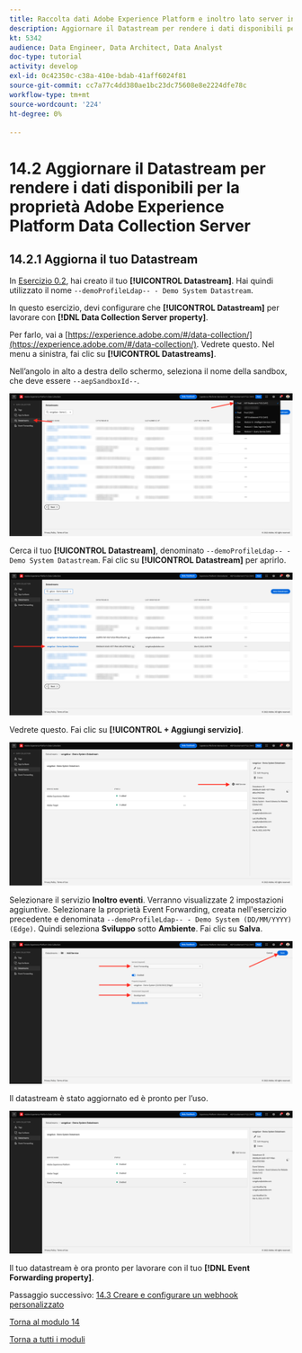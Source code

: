 ```yaml
---
title: Raccolta dati Adobe Experience Platform e inoltro lato server in tempo reale - Aggiorna il tuo Datastream per rendere i dati disponibili per la proprietà Adobe Experience Platform Data Collection Server
description: Aggiornare il Datastream per rendere i dati disponibili per la proprietà Adobe Experience Platform Data Collection Server
kt: 5342
audience: Data Engineer, Data Architect, Data Analyst
doc-type: tutorial
activity: develop
exl-id: 0c42350c-c38a-410e-bdab-41aff6024f81
source-git-commit: cc7a77c4dd380ae1bc23dc75608e8e2224dfe78c
workflow-type: tm+mt
source-wordcount: '224'
ht-degree: 0%

---
```


# 14.2 Aggiornare il Datastream per rendere i dati disponibili per la proprietà Adobe Experience Platform Data Collection Server

## 14.2.1 Aggiorna il tuo Datastream

In [Esercizio 0.2](./../../modules/module0/ex2.md), hai creato il tuo **[!UICONTROL Datastream]**. Hai quindi utilizzato il nome `--demoProfileLdap-- - Demo System Datastream`.

In questo esercizio, devi configurare che **[!UICONTROL Datastream]** per lavorare con **[!DNL Data Collection Server property]**.

Per farlo, vai a [https://experience.adobe.com/#/data-collection/](https://experience.adobe.com/#/data-collection/). Vedrete questo. Nel menu a sinistra, fai clic su **[!UICONTROL Datastreams]**.

Nell’angolo in alto a destra dello schermo, seleziona il nome della sandbox, che deve essere `--aepSandboxId--`.

![Fai clic sull’icona Configurazione bordo nella barra di navigazione a sinistra](./images/edgeconfig1b.png)

Cerca il tuo **[!UICONTROL Datastream]**, denominato `--demoProfileLdap-- - Demo System Datastream`. Fai clic su **[!UICONTROL Datastream]** per aprirlo.

![WebSDK](./images/websdk0.png)

Vedrete questo. Fai clic su **[!UICONTROL + Aggiungi servizio]**.

![WebSDK](./images/websdk3.png)

Selezionare il servizio **Inoltro eventi**. Verranno visualizzate 2 impostazioni aggiuntive. Selezionare la proprietà Event Forwarding, creata nell&#39;esercizio precedente e denominata `--demoProfileLdap-- - Demo System (DD/MM/YYYY) (Edge)`. Quindi seleziona **Sviluppo** sotto **Ambiente**. Fai clic su **Salva**.

![WebSDK](./images/websdk4.png)

Il datastream è stato aggiornato ed è pronto per l’uso.

![WebSDK](./images/websdk8a.png)

Il tuo datastream è ora pronto per lavorare con il tuo **[!DNL Event Forwarding property]**.

Passaggio successivo: [14.3 Creare e configurare un webhook personalizzato](./ex3.md)

[Torna al modulo 14](./aep-data-collection-ssf.md)

[Torna a tutti i moduli](./../../overview.md)
